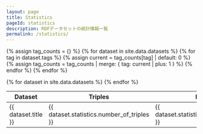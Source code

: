 ```yaml
---
layout: page
title: Statistics
pageId: statistics
description: RDFデータセットの統計情報一覧
permalink: /statistics/
---
```




{% assign tag_counts = {} %}
{% for dataset in site.data.datasets %}
  {% for tag in dataset.tags %}
    {% assign current = tag_counts[tag] | default: 0 %}
    {% assign tag_counts = tag_counts | merge: { tag: current | plus: 1 } %}
  {% endfor %}
{% endfor %}

<script type="application/json" id="datasets-json">{{ site.data.datasets | jsonify }}</script>
<div id="TagStatsBar"></div>
<div id="StatisticsTableView">
  <div class="inner">
    <table>
      <thead>
        <tr>
          <th data-sort="title">Dataset</th>
          <th data-sort="number_of_triples">Triples</th>
          <th data-sort="number_of_links">Links</th>
          <th data-sort="number_of_classes">Classes</th>
          <th data-sort="number_of_instances">Instances</th>
          <th data-sort="number_of_literals">Literals</th>
          <th data-sort="number_of_subjects">Subjects</th>
          <th data-sort="number_of_properties">Properties</th>
          <th data-sort="number_of_objects">Objects</th>
        </tr>
      </thead>
      <tbody>
        {% for dataset in site.data.datasets %}
          <tr>
            <td data-key="title">{{ dataset.title }}</td>
            <td data-key="number_of_triples">{{ dataset.statistics.number_of_triples }}</td>
            <td data-key="number_of_links">{{ dataset.statistics.number_of_links }}</td>
            <td data-key="number_of_classes">{{ dataset.statistics.number_of_classes }}</td>
            <td data-key="number_of_instances">{{ dataset.statistics.number_of_instances }}</td>
            <td data-key="number_of_literals">{{ dataset.statistics.number_of_literals }}</td>
            <td data-key="number_of_subjects">{{ dataset.statistics.number_of_subjects }}</td>
            <td data-key="number_of_properties">{{ dataset.statistics.number_of_properties }}</td>
            <td data-key="number_of_objects">{{ dataset.statistics.number_of_objects }}</td>
          </tr>
        {% endfor %}
      </tbody>
    </table>
  </div>
</div>
<script>
// タグ統計棒グラフ描画（DatasetsManagerで集計）
document.addEventListener('DOMContentLoaded', async function() {
  const barEl = document.getElementById('TagStatsBar');
  if (!barEl || !window.DatasetsManager) return;
  const mgr = window.DatasetsManager.getInstance();
  const tags = await mgr.getAvailableTags();
  if (!tags.length) return;
  const maxCount = Math.max(...tags.map(t => t.count));
  const barContainer = document.createElement('div');
  barContainer.className = 'tag-stats-bar';
  tags.forEach(tagObj => {
    const { id, count, color } = tagObj;
    const bar = document.createElement('div');
    bar.className = 'tag-bar';
    bar.style.width = '32px';
    bar.style.height = (count / maxCount * 120 + 10) + 'px';
    bar.style.background = color;
    bar.style.display = 'inline-block';
    bar.style.marginRight = '4px';
    bar.style.verticalAlign = 'bottom';
    bar.title = `${id}: ${count}`;
    bar.innerHTML = `<span class=\"tag-label\" style=\"writing-mode:vertical-lr; font-size:10px;\">${id}</span><span class=\"tag-value\" style=\"display:block; font-size:10px;\">${count}</span>`;
    barContainer.appendChild(bar);
  });
  barEl.innerHTML = '';
  barEl.appendChild(barContainer);
});

// 簡易テーブルソート（数値・文字列対応）
document.addEventListener('DOMContentLoaded', function() {
  const table = document.querySelector('#StatisticsTableView > .inner > table');
  if (!table) return;
  table.querySelectorAll('th[data-sort]').forEach(th => {
    th.addEventListener('click', function() {
      const sortKey = th.getAttribute('data-sort');
      const rows = Array.from(table.tBodies[0].rows);
      const isNumber = sortKey !== 'title';
      const asc = !th.classList.contains('asc');
      rows.sort((a, b) => {
        const va = a.querySelector(`[data-key='${sortKey}']`)?.textContent || a.cells[th.cellIndex].textContent;
        const vb = b.querySelector(`[data-key='${sortKey}']`)?.textContent || b.cells[th.cellIndex].textContent;
        if (isNumber) return asc ? va - vb : vb - va;
        return asc ? va.localeCompare(vb) : vb.localeCompare(va);
      });
      rows.forEach(row => table.tBodies[0].appendChild(row));
      table.querySelectorAll('th').forEach(h => h.classList.remove('asc', 'desc'));
      th.classList.add(asc ? 'asc' : 'desc');
    });
  });
});
</script>
